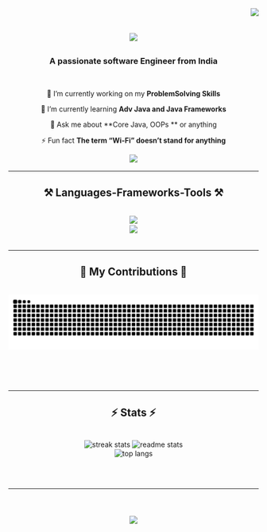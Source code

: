 <img align="right" src="https://visitor-badge.laobi.icu/badge?page_id=uk-sankalp.uk-sankalp" />

<h1 align="center">
    <img src="https://readme-typing-svg.herokuapp.com/?font=Righteous&size=35&center=true&vCenter=true&width=500&height=70&duration=4000&lines=Hi+There+👋;+I'm+U+K+Sankalp;+Hope+You+are+doing+well;" />
</h1>

<h3 align="center">A passionate software Engineer from India</h3>

<br/>

<div align="center">
 
 🔭 I’m currently working on my **ProblemSolving Skills**
 
 🌱 I’m currently learning **Adv Java and Java Frameworks**

💬 Ask me about **Core Java, OOPs ** or anything 

⚡ Fun fact **The term “Wi-Fi” doesn’t stand for anything**

 </div>
 
<div align="center"> 
  <!--<a href="mailto:uksankalp@gmail.com">
    <img src="https://img.shields.io/badge/Gmail-333333?style=for-the-badge&logo=gmail&logoColor=red" />
  </a>-->
  <a href="https://www.linkedin.com/in/u-k-sankalp-vk18/" target="_blank">
    <img src="https://img.shields.io/badge/LinkedIn-0077B5?style=for-the-badge&logo=linkedin&logoColor=white" target="_blank" />
  </a>
 <!-- <a href="https://salesp07.github.io" target="_blank">
     <img src="https://img.shields.io/badge/Portfolio-FF5722?style=for-the-badge&logo=todoist&logoColor=white" target="_blank" />--> <!-- sqlite, safari, google-chrome are other good icon options   </a>-->

 <!--<a href="https://leetcode.com/u/uk-sankalp/" target="_blank">
     <img src="https://img.shields.io/badge/LeetCode-000000?style=for-the-badge&logo=LeetCode&logoColor=#d16c06" target="_blank" /> <!-- sqlite, safari, google-chrome are other good icon options    </a>-->
</div>

 <hr/>
 
<h2 align="center">⚒️ Languages-Frameworks-Tools ⚒️</h2>
<br/>
<div align="center">
    <img src="https://skillicons.dev/icons?i=c,cpp,html,css,bootstrap,tailwind" /><br>
    <img src="https://skillicons.dev/icons?i=javascript,java,python,vscode,git,github,mysql,mongodb" />
</div>

<br/>
<hr/>

<div align="center">
  <h2>🐍 My Contributions 🐍</h2>
  <br>
  <img alt="snake eating my contributions" src="https://raw.githubusercontent.com/uk-sankalp/uk-sankalp/output/github-contribution-grid-snake.svg" />
  
  <br/><br/><br/>
</div>

<hr/>

<h2 align="center">⚡ Stats ⚡</h2>
<br>
<div align=center>
  <img width=390 src="https://streak-stats.demolab.com/?user=uk-sankalp&count_private=true&theme=react&border_radius=10" alt="streak stats"/>
  <img width=390 src="https://github-readme-stats.vercel.app/api?username=uk-sankalp&count_private=true&show_icons=true&theme=react&rank_icon=github&border_radius=10" alt="readme stats" />
  <br/>
  <img width=325 align="center" src="https://github-readme-stats.vercel.app/api/top-langs/?username=uk-sankalp&hide=HTML&langs_count=8&layout=compact&theme=react&border_radius=10&size_weight=0.5&count_weight=0.5&exclude_repo=github-readme-stats" alt="top langs" />
</div>

<br/><br/>

<hr/>

<br/>

<!--<div align="center">
<a href='https://ko-fi.com/V7V4RAK9C' target='_blank'><img height='64' style='border:0px;height:64px;' src='https://storage.ko-fi.com/cdn/kofi1.png?v=3' border='0' alt='Buy Me a Coffee at ko-fi.com' /></a>
</div>-->
<h3 align="center">
    <img src="https://readme-typing-svg.herokuapp.com/?font=Righteous&size=35&center=true&vCenter=true&width=500&height=70&duration=6000&lines=Shoot+me+on+Linkdin;+I'm+Always+Down+to+Connect🤝;+Follow+Now!!!;" />
</h3>


